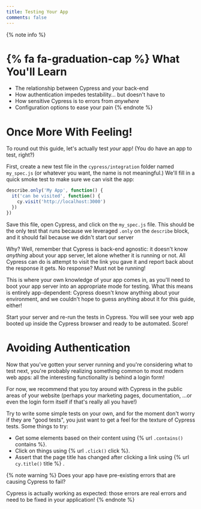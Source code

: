 ```yaml
---
title: Testing Your App
comments: false
---
```


{% note info %}
# {% fa fa-graduation-cap %} What You'll Learn

- The relationship between Cypress and your back-end
- How authentication impedes testability... but doesn't have to
- How sensitive Cypress is to errors from _anywhere_
- Configuration options to ease your pain
{% endnote %}

# Once More With Feeling!

To round out this guide, let's actually test _your_ app! (You do have an app to test, right?)

First, create a new test file in the `cypress/integration` folder named `my_spec.js` (or whatever you want, the name is not meaningful.) We'll fill in a quick smoke test to make sure we can visit the app:

```js
describe.only('My App', function() {
  it('can be visited', function() {
    cy.visit('http://localhost:3000')
  })
})
```

Save this file, open Cypress, and click on the `my_spec.js` file. This should be the only test that runs because we leveraged `.only` on the `describe` block, and it should fail because we didn't start our server

<!-- (see image below) -->

Why? Well, remember that Cypress is back-end agnostic: it doesn't know _anything_ about your app server, let alone whether it is running or not. All Cypress can do is attempt to visit the link you gave it and report back about the response it gets. No response? Must not be running!

This is where your own knowledge of your app comes in, as you'll need to boot your app server into an appropriate mode for testing. What this means is entirely app-dependent: Cypress doesn't know anything about your environment, and we couldn't hope to guess anything about it for this guide, either!

<!-- _Aside: Look at our page dedicated to framework-specific server-side patterns and adapters_ -->

Start your server and re-run the tests in Cypress. You will see your web app booted up inside the Cypress browser and ready to be automated. Score!

# Avoiding Authentication

Now that you've gotten your server running and you're considering what to test next, you're probably realizing something common to most modern web apps: all the interesting functionality is behind a login form!

<!-- This is a major hurdle to fast tests, and it's something we're going to visit in detail later in this guide. -->

For now, we recommend that you toy around with Cypress in the public areas of your website (perhaps your marketing pages, documentation, ...or even the login form itself if that's really all you have!)

Try to write some simple tests on your own, and for the moment don't worry if they are "good tests", you just want to get a feel for the texture of Cypress tests. Some things to try:

- Get some elements based on their content using {% url `.contains()` contains %}.
- Click on things using {% url `.click()` click %}.
- Assert that the page title has changed after clicking a link using {% url `cy.title()` title %} .

{% note warning %}
Does your app have pre-existing errors that are causing Cypress to fail?

Cypress is actually working as expected: those errors are real errors and need to be fixed in your application!
{% endnote %}

 <!-- However, we understand that developers don't always have complete control over their environment and need a little help from time to time. If you need to disable this behavior of Cypress (at your own risk), you can..._ -->
<!-- 
Configuration:
- baseUrl
- ignore existing errors? -->
